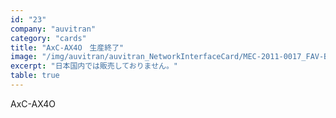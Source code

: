 ```yaml
---
id: "23"
company: "auvitran"
category: "cards"
title: "AxC-AX4O　生産終了"
image: "/img/auvitran/auvitran_NetworkInterfaceCard/MEC-2011-0017_FAV-Bouchon-AxC-AX4O.webp"
excerpt: "日本国内では販売しておりません。"
table: true
---
```

AxC-AX4O